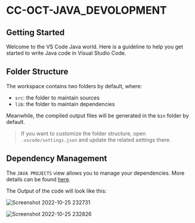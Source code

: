 # CC-OCT-JAVA_DEVOLOPMENT
## Getting Started

Welcome to the VS Code Java world. Here is a guideline to help you get started to write Java code in Visual Studio Code.

## Folder Structure

The workspace contains two folders by default, where:

- `src`: the folder to maintain sources
- `lib`: the folder to maintain dependencies

Meanwhile, the compiled output files will be generated in the `bin` folder by default.

> If you want to customize the folder structure, open `.vscode/settings.json` and update the related settings there.

## Dependency Management

The `JAVA PROJECTS` view allows you to manage your dependencies. More details can be found [here](https://github.com/microsoft/vscode-java-dependency#manage-dependencies).

The Output of the code will look like this:

![Screenshot 2022-10-25 232731](https://user-images.githubusercontent.com/83284687/197847838-7df25ddb-0b0e-4538-96ed-6120fbe63950.png)

![Screenshot 2022-10-25 232826](https://user-images.githubusercontent.com/83284687/197847926-9d66ea03-fbd5-484d-9528-3143662848ce.png)


